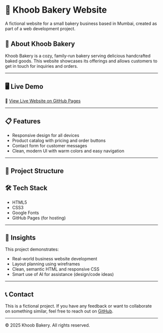 # 🍰 Khoob Bakery Website

A fictional website for a small bakery business based in Mumbai, created as part of a web development project.

## 🌟 About Khoob Bakery

Khoob Bakery is a cozy, family-run bakery serving delicious handcrafted baked goods. This website showcases its offerings and allows customers to get in touch for inquiries and orders.

---

## 🖥️ Live Demo

🔗 [View Live Website on GitHub Pages](https://darshil121.github.io/Project_Khoob) 

---

## 📋 Features

- Responsive design for all devices
- Product catalog with pricing and order buttons
- Contact form for customer messages
- Clean, modern UI with warm colors and easy navigation

---

## 📂 Project Structure

## 🛠️ Tech Stack

- HTML5
- CSS3
- Google Fonts
- GitHub Pages (for hosting)

---

## 🧠 Insights

This project demonstrates:
- Real-world business website development
- Layout planning using wireframes
- Clean, semantic HTML and responsive CSS
- Smart use of AI for assistance (design/code ideas)

---

## 📞 Contact

This is a fictional project. If you have any feedback or want to collaborate on something similar, feel free to reach out on [GitHub](https://github.com/yourusername).

---

© 2025 Khoob Bakery. All rights reserved.
